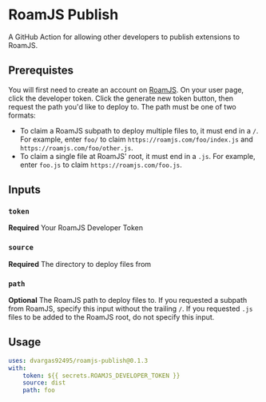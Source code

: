 # RoamJS Publish

A GitHub Action for allowing other developers to publish extensions to RoamJS.

## Prerequistes

You will first need to create an account on [RoamJS](https://roamjs.com). On your user page, click the developer token. Click the generate new token button, then request the path you'd like to deploy to. The path must be one of two formats:
- To claim a RoamJS subpath to deploy multiple files to, it must end in a `/`. For example, enter `foo/` to claim `https://roamjs.com/foo/index.js` and `https://roamjs.com/foo/other.js`.
- To claim a single file at RoamJS' root, it must end in a `.js`. For example, enter `foo.js` to claim `https://roamjs.com/foo.js`.

## Inputs

### `token`

**Required** Your RoamJS Developer Token

### `source`

**Required** The directory to deploy files from

### `path`

**Optional** The RoamJS path to deploy files to. If you requested a subpath from RoamJS, specify this input without the trailing `/`. If you requested `.js` files to be added to the RoamJS root, do not specify this input.

## Usage

```yaml
uses: dvargas92495/roamjs-publish@0.1.3
with:
    token: ${{ secrets.ROAMJS_DEVELOPER_TOKEN }}
    source: dist
    path: foo
```
